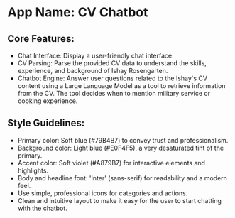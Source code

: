 # **App Name**: CV Chatbot

## Core Features:

- Chat Interface: Display a user-friendly chat interface.
- CV Parsing: Parse the provided CV data to understand the skills, experience, and background of Ishay Rosengarten.
- Chatbot Engine: Answer user questions related to the Ishay's CV content using a Large Language Model as a tool to retrieve information from the CV. The tool decides when to mention military service or cooking experience.

## Style Guidelines:

- Primary color: Soft blue (#79B4B7) to convey trust and professionalism.
- Background color: Light blue (#E0F4F5), a very desaturated tint of the primary.
- Accent color: Soft violet (#A879B7) for interactive elements and highlights.
- Body and headline font: 'Inter' (sans-serif) for readability and a modern feel.
- Use simple, professional icons for categories and actions.
- Clean and intuitive layout to make it easy for the user to start chatting with the chatbot.